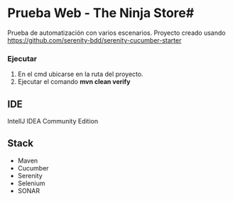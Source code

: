 # Prueba Web - The Ninja Store#

Prueba de automatización con varios escenarios.
Proyecto creado usando https://github.com/serenity-bdd/serenity-cucumber-starter

### Ejecutar ###

1. En el cmd ubicarse en la ruta del proyecto.
2. Ejecutar el comando **mvn clean verify**

## IDE ##
IntellJ IDEA Community Edition

## Stack ##
- Maven
- Cucumber
- Serenity
- Selenium
- SONAR
